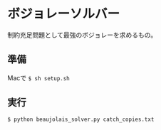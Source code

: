 # ボジョレーソルバー

制約充足問題として最強のボジョレーを求めるもの。

## 準備

Macで `$ sh setup.sh`

## 実行

`$ python beaujolais_solver.py catch_copies.txt`
